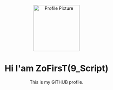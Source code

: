 <div align="center">
  <a href="https://github.com/ZoFirsT">
    <img src="https://gist.githubusercontent.com/theAdityaNVS/f5b585d1082da2dffffea32434f37956/raw/7f9552d0a179b4f84059259fa878199e369b069c/GitHub-logo.gif" width="150" alt="Profile Picture"/>
  </a>
</div>

<div align="center">
  <h1>Hi I'am ZoFirsT(9_Script)</h1>
  <p>This is my GITHUB profile.</p>
</div>
